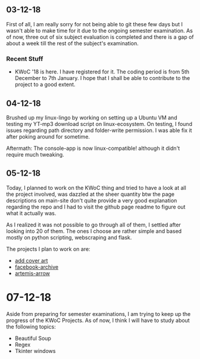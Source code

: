 ## 03-12-18

First of all, I am really sorry for not being able to git these few days but I wasn't able to make time for it due to the ongoing semester examination. As of now, three out of six subject evaluation is completed and there is a gap of about a week till the rest of the subject's examination.

### Recent Stuff

* KWoC '18 is here. I have registered for it. The coding period is from 5th December to 7th January. I hope that I shall be able to contribute to the project to a good extent.

## 04-12-18

Brushed up my linux-lingo by working on setting up a Ubuntu VM and testing my YT-mp3 download script on linux-ecosystem. On testing, I found issues regarding path directory and folder-write permission. I was able fix it after poking around for sometime.

Aftermath: The console-app is now linux-compatible! although it didn't require much tweaking.

## 05-12-18

Today, I planned to work on the KWoC thing and tried to have a look at all the project involved, was dazzled at the sheer quantity btw the page descriptions on main-site don't quite provide a very good explanation regarding the repo and I had to visit the github page readme to figure out what it actually was. 

As I realized it was not possible to go through all of them, I settled after looking into 20 of them. The ones I choose are rather simple and based mostly on python scripting, webscraping and flask. 

The projects I plan to work on are:
    
* [add cover art](https://github.com/piyush27ranjan/Add-cover-art)
* [facebook-archive](https://github.com/kaustubhhiware/facebook-archive)
* [artemis-arrow](https://github.com/thelethalcode/Artemis-arrow)

# 07-12-18

Aside from preparing for semester examinations, I am trying to keep up the progress of the KWoC Projects. As of now, I think I will have to study about the following topics:

* Beautiful Soup
* Regex
* Tkinter windows


